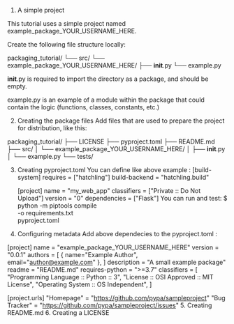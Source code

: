 1. A simple project

This tutorial uses a simple project named example_package_YOUR_USERNAME_HERE.

Create the following file structure locally:

packaging_tutorial/
└── src/
    └── example_package_YOUR_USERNAME_HERE/
        ├── __init__.py
        └── example.py

__init__.py is required to import the directory as a package, and should be empty.

example.py is an example of a module within the package that could contain the logic (functions, classes, constants, etc.)

2. Creating the package files
Add files that are used to prepare the project for distribution, like this:

packaging_tutorial/
├── LICENSE
├── pyproject.toml
├── README.md
├── src/
│   └── example_package_YOUR_USERNAME_HERE/
│       ├── __init__.py
│       └── example.py
└── tests/

3. Creating pyproject.toml
 You can define like above example :
    [build-system]
    requires = ["hatchling"]
    build-backend = "hatchling.build"

    [project]
    name = "my_web_app"
    classifiers = ["Private :: Do Not Upload"]
    version = "0"
    dependencies = ["Flask"]
You can run and test:
    $ python -m piptools compile \
        -o requirements.txt \
        pyproject.toml

4. Configuring metadata
Add above dependecies to the pyproject.toml :

[project]
name = "example_package_YOUR_USERNAME_HERE"
version = "0.0.1"
authors = [
  { name="Example Author", email="author@example.com" },
]
description = "A small example package"
readme = "README.md"
requires-python = ">=3.7"
classifiers = [
    "Programming Language :: Python :: 3",
    "License :: OSI Approved :: MIT License",
    "Operating System :: OS Independent",
]

[project.urls]
"Homepage" = "https://github.com/pypa/sampleproject"
"Bug Tracker" = "https://github.com/pypa/sampleproject/issues"
5. Creating README.md
6. Creating a LICENSE